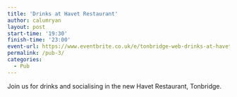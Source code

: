 ```yaml
---
title: 'Drinks at Havet Restaurant'
author: calumryan
layout: post
start-time: '19:30'
finish-time: '23:00'
event-url: https://www.eventbrite.co.uk/e/tonbridge-web-drinks-at-havet-restaurant-tickets-24116797992
permalink: /pub-3/
categories:
  - Pub
---
```

Join us for drinks and socialising in the new Havet Restaurant, Tonbridge. <!--more-->